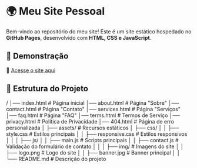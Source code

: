 # 🌍 Meu Site Pessoal

Bem-vindo ao repositório do meu site! Este é um site estático hospedado no **GitHub Pages**, desenvolvido com **HTML, CSS e JavaScript**.

## 🚀 Demonstração

🔗 [Acesse o site aqui](https://seu-usuario.github.io/meu-site/)

## 📁 Estrutura do Projeto

/
│── index.html         # Página inicial
│── about.html         # Página "Sobre"
│── contact.html       # Página "Contato"
│── services.html      # Página "Serviços"
│── faq.html           # Página "FAQ"
│── terms.html         # Termos de Serviço
│── privacy.html       # Política de Privacidade
│── 404.html           # Página de erro personalizada
│
├── assets/            # Recursos estáticos
│   ├── css/
│   │   ├── style.css      # Estilos principais
│   │   ├── responsive.css # Estilos responsivos
│   │
│   ├── js/
│   │   ├── main.js        # Scripts principais
│   │   ├── contact.js     # Validação do formulário de contato
│   │
│   ├── img/               # Imagens do site
│   │   ├── logo.png       # Logo do site
│   │   ├── banner.jpg     # Banner principal
│   │
└── README.md          # Descrição do projeto
